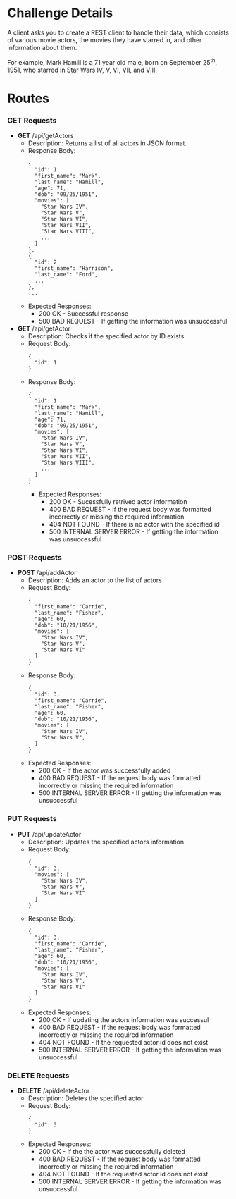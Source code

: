 # Challenge Details

A client asks you to create a REST client to handle their data, which consists of various movie actors, the movies they have starred in, and other information about them.

For example, Mark Hamill is a 71 year old male, born on September 25<sup>th</sup>, 1951, who starred in Star Wars IV, V, VI, VII, and VIII.

# Routes

### GET Requests

- <b>GET</b> /api/getActors
  - Description: Returns a list of all actors in JSON format.
  - Response Body: 
    ```
    {
      "id": 1
      "first_name": "Mark",
      "last_name": "Hamill",
      "age": 71,
      "dob": "09/25/1951",
      "movies": [
        "Star Wars IV",
        "Star Wars V",
        "Star Wars VI",
        "Star Wars VII",
        "Star Wars VIII",
        ...
      ]
    },
    {
      "id": 2
      "first_name": "Harrison",
      "last_name": "Ford",
      ...
    },
    ...
    ```
  - Expected Responses:
    - 200 OK - Successful response
    - 500 BAD REQUEST - If getting the information was unsuccessful
- <b>GET</b> /api/getActor
  - Description: Checks if the specified actor by ID exists.
  - Request Body:
    ```
    {
      "id": 1
    }
    ```
  - Response Body:
    ```
    {
      "id": 1
      "first_name": "Mark",
      "last_name": "Hamill",
      "age": 71,
      "dob": "09/25/1951",
      "movies": [
        "Star Wars IV",
        "Star Wars V",
        "Star Wars VI",
        "Star Wars VII",
        "Star Wars VIII",
        ...
      ]
    }
    ```
    - Expected Responses:
      - 200 OK - Sucessfully retrived actor information
      - 400 BAD REQUEST - If the request body was formatted incorrectly or missing the required information
      - 404 NOT FOUND - If there is no actor with the specified id
      - 500 INTERNAL SERVER ERROR - If getting the information was unsuccessful

### POST Requests

- <b>POST</b> /api/addActor
    - Description: Adds an actor to the list of actors
    - Request Body:
        ```
        {
          "first_name": "Carrie",
          "last_name": "Fisher",
          "age": 60,
          "dob": "10/21/1956",
          "movies": [
            "Star Wars IV",
            "Star Wars V",
            "Star Wars VI"
          ]
        }
        ```
    - Response Body:
      ```
      {
        "id": 3,
        "first_name": "Carrie",
        "last_name": "Fisher",
        "age": 60,
        "dob": "10/21/1956",
        "movies": [
          "Star Wars IV",
          "Star Wars V",
        ]
      }
      ```
    - Expected Responses:
      - 200 OK - If the actor was successfully added
      - 400 BAD REQUEST - If the request body was formatted incorrectly or missing the required information
      - 500 INTERNAL SERVER ERROR - If getting the information was unsuccessful

### PUT Requests

- <b>PUT</b> /api/updateActor
  - Description: Updates the specified actors information
  - Request Body:
    ```
    {
      "id": 3,
      "movies": [
        "Star Wars IV",
        "Star Wars V",
        "Star Wars VI"
      ]
    }
    ```
  - Response Body:
    ```
    {
      "id": 3,
      "first_name": "Carrie",
      "last_name": "Fisher",
      "age": 60,
      "dob": "10/21/1956",
      "movies": [
        "Star Wars IV",
        "Star Wars V",
        "Star Wars VI"
      ]
    }
    ```
  - Expected Responses:
    - 200 OK - If updating the actors information was successul
    - 400 BAD REQUEST - If the request body was formatted incorrectly or missing the required information
    - 404 NOT FOUND - If the requested actor id does not exist
    - 500 INTERNAL SERVER ERROR - If getting the information was unsuccessful

### DELETE Requests

- <b>DELETE</b> /api/deleteActor
  - Description: Deletes the specified actor
  - Request Body:
    ```
    {
      "id": 3
    }
    ```
  - Expected Responses:
    - 200 OK - If the the actor was successfully deleted
    - 400 BAD REQUEST - If the request body was formatted incorrectly or missing the required information
    - 404 NOT FOUND - If the requested actor id does not exist
    - 500 INTERNAL SERVER ERROR - If getting the information was unsuccessful